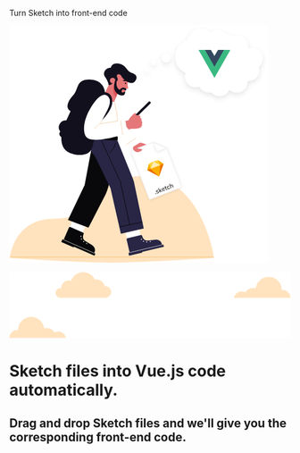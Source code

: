 Turn Sketch into front-end code

![](../_resources/73f61c20c31795f27ca4ce9c5b22abb4.png)

![](../_resources/b8952054669ea13a55f153a23228a838.png)

# Sketch files into Vue.js code automatically.

## Drag and drop Sketch files and we'll give you the corresponding front-end code.